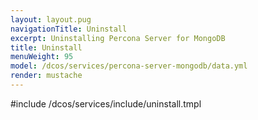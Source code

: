 ```yaml
---
layout: layout.pug
navigationTitle: Uninstall
excerpt: Uninstalling Percona Server for MongoDB
title: Uninstall
menuWeight: 95
model: /dcos/services/percona-server-mongodb/data.yml
render: mustache
---
```


#include /dcos/services/include/uninstall.tmpl

